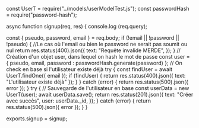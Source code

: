 const UserT = require("../models/userModelTest.js");
 const passwordHash = require("password-hash");
 
async function signup(req, res) {
  console.log (req.query);
  
  const { pseudo, password, email } = req.body;
  if (!email || !password || !pseudo) {
    //Le cas où l'email ou bien le password ne serait pas soumit ou nul
    return res.status(400).json({
      text: "Requête invalide MERDE",
    });
  }
  // Création d'un objet user, dans lequel on hash le mot de passe
  const user = {
    pseudo,
    email,
    password : passwordHash.generate(password) 
  };
  // On check en base si l'utilisateur existe déjà
  try {
    const findUser = await UserT.findOne({
      email
    });
    if (findUser) {
      return res.status(400).json({
        text: "L'utilisateur existe déjà"
      });
    }
  } catch (error) {
    return res.status(500).json({ error });
  }
  try {
    // Sauvegarde de l'utilisateur en base
    const userData = new UserT(user);
    await userData.save();
    return res.status(201).json({
      text: "Créer avec succès",
      user: userData._id,
    });
  } catch (error) {
    return res.status(500).json({ error });
  }
}



exports.signup = signup;